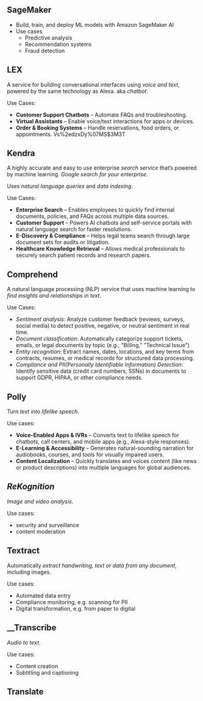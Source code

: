 ## __SageMaker__

- Build, train, and deploy ML models with Amazon SageMaker AI
- Use cases
	- Predictive analysis
	- Recommendation systems
	- Fraud detection

## __LEX__

A service for building conversational interfaces using _voice and text_, powered by the same technology as Alexa. aka _chatbot_. 

Use Cases:
- **Customer Support Chatbots** – Automate FAQs and troubleshooting.
- **Virtual Assistants** – Enable voice/text interactions for apps or devices.
- **Order & Booking Systems** – Handle reservations, food orders, or appointments.
Vs%2edzxDy%07MS$3M3T
## __Kendra__

A highly accurate and easy to use enterprise _search service_ that’s powered by machine learning. _Google search for your enterprise_. 

Uses _natural language queries_ and _data indexing_. 

Use Cases:
- **Enterprise Search** – Enables employees to quickly find internal documents, policies, and FAQs across multiple data sources.
- **Customer Support** – Powers AI chatbots and self-service portals with natural language search for faster resolutions.
- **E-Discovery & Compliance** – Helps legal teams search through large document sets for audits or litigation.
- **Healthcare Knowledge Retrieval** – Allows medical professionals to securely search patient records and research papers.

## __Comprehend__

A natural language processing (NLP) service that uses machine learning to _find insights and relationships in text_.

Use Cases:
- _Sentiment analysis_: Analyze customer feedback (reviews, surveys, social media) to detect positive, negative, or neutral sentiment in real time.
- _Document classification_: Automatically categorize support tickets, emails, or legal documents by topic (e.g., "Billing," "Technical Issue")
- _Entity recognition_: Extract names, dates, locations, and key terms from contracts, resumes, or medical records for structured data processing.
- _Compliance and PII(Personally Identifiable Information) Detection_: Identify sensitive data (credit card numbers, SSNs) in documents to support GDPR, HIPAA, or other compliance needs.

## __Polly__

Turn _text into lifelike speech_.

Use cases:
- **Voice-Enabled Apps & IVRs** – Converts text to lifelike speech for chatbots, call centers, and mobile apps (e.g., Alexa-style responses).
- **E-Learning & Accessibility** – Generates natural-sounding narration for audiobooks, courses, and tools for visually impaired users.
- **Content Localization** – Quickly translates and voices content (like news or product descriptions) into multiple languages for global audiences.

## _ReKognition_

_Image and video analysis_.

Use cases:
- security and surveillance
- content moderation

## __Textract__

Automatically _extract handwriting, text or data from any document_, including images.

Use cases:
- Automated data entry
- Compliance monitoring, e.g. scanning for PII
- Digital transformation, e.g. from paper to digital

## __Transcribe

_Audio to text_.

Use cases:
- Content creation
- Subtitling and captioning

## __Translate__

